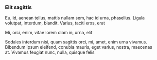 ### Elit sagittis

Eu, id, aenean tellus, mattis nullam sem, hac id urna, phasellus. Ligula volutpat, interdum, blandit. Varius, taciti eros, erat

Mi, orci, enim, vitae lorem diam in, urna, elit

Sodales interdum nisi, quam sagittis orci, mi, amet, enim urna vivamus. Bibendum ipsum eleifend, conubia mauris, eget varius, nostra, maecenas at. Vivamus feugiat nunc, nulla, quisque felis


